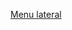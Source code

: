 

<a href="https://code.tutsplus.com/es/tutorials/making-a-sliding-side-navigation-menu-for-responsive-designs--cms-28400">Menu lateral</a>